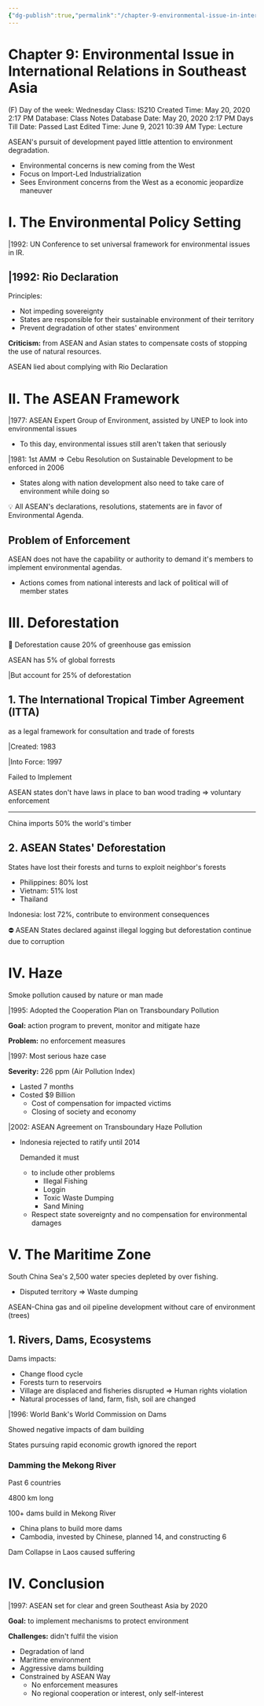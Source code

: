 ```yaml
---
{"dg-publish":true,"permalink":"/chapter-9-environmental-issue-in-international-relations-in-southeast-asia/"}
---
```


# Chapter 9: Environmental Issue in International Relations in Southeast Asia

(F) Day of the week: Wednesday
Class: IS210
Created Time: May 20, 2020 2:17 PM
Database: Class Notes Database
Date: May 20, 2020 2:17 PM
Days Till Date: Passed
Last Edited Time: June 9, 2021 10:39 AM
Type: Lecture

ASEAN's pursuit of development payed little attention to environment degradation.

- Environmental concerns is new coming from the West
- Focus on Import-Led Industrialization
- Sees Environment concerns from the West as a economic jeopardize maneuver

# I. The Environmental Policy Setting

|1992: UN Conference to set universal framework for environmental issues in IR.

## |1992: Rio Declaration

Principles:

- Not impeding sovereignty
- States are responsible for their sustainable environment of their territory
- Prevent degradation of other states' environment

**Criticism:** from ASEAN and Asian states to compensate costs of stopping the use of natural resources.

ASEAN lied about complying with Rio Declaration

# II. The ASEAN Framework

|1977: ASEAN Expert Group of Environment, assisted by UNEP to look into environmental issues

- To this day, environmental issues still aren't taken that seriously

|1981: 1st AMM ⇒ Cebu Resolution on Sustainable Development to be enforced in 2006

- States along with nation development also need to take care of environment while doing so


💡 All ASEAN's declarations, resolutions, statements are in favor of Environmental Agenda.



## Problem of Enforcement

ASEAN does not have the capability or authority to demand it's members to implement environmental agendas.

- Actions comes from national interests and lack of political will of member states

# III. Deforestation


🌲 Deforestation cause 20% of greenhouse gas emission



ASEAN has 5% of global forrests

|But account for 25% of deforestation

## 1. The International Tropical Timber Agreement (ITTA)

as a legal framework for consultation and trade of forests

|Created: 1983

|Into Force: 1997

Failed to Implement

ASEAN states don't have laws in place to ban wood trading ⇒ voluntary enforcement

---

China imports 50% the world's timber

## 2. ASEAN States' Deforestation

States have lost their forests and turns to exploit neighbor's forests

- Philippines: 80% lost
- Vietnam: 51% lost
- Thailand

Indonesia: lost 72%, contribute to environment consequences


⛔ ASEAN States declared against illegal logging but deforestation continue due to corruption



# IV. Haze

Smoke pollution caused by nature or man made

|1995: Adopted the Cooperation Plan on Transboundary Pollution

**Goal:** action program to prevent, monitor and mitigate haze

**Problem:** no enforcement measures

|1997: Most serious haze case

**Severity:** 226 ppm (Air Pollution Index)

- Lasted 7 months
- Costed $9 Billion
    - Cost of compensation for impacted victims
    - Closing of society and economy

|2002: ASEAN Agreement on Transboundary Haze Pollution

- Indonesia rejected to ratify until 2014
    
    Demanded it must 
    
    - to include other problems
        - Illegal Fishing
        - Loggin
        - Toxic Waste Dumping
        - Sand Mining
    - Respect state sovereignty and no compensation for environmental damages

# V. The Maritime Zone

South China Sea's 2,500 water species depleted by over fishing.

- Disputed territory ⇒ Waste dumping

ASEAN-China gas and oil pipeline development without care of environment (trees)

## 1. Rivers, Dams, Ecosystems

Dams impacts:

- Change flood cycle
- Forests turn to reservoirs
- Village are displaced and fisheries disrupted ⇒ Human rights violation
- Natural processes of land, farm, fish, soil are changed

|1996: World Bank's World Commission on Dams

Showed negative impacts of dam building

States pursuing rapid economic growth ignored the report

### Damming the Mekong River

Past 6 countries

4800 km long

100+ dams build in Mekong River

- China plans to build more dams
- Cambodia, invested by Chinese, planned 14, and constructing 6

Dam Collapse in Laos caused suffering

# IV. Conclusion

|1997: ASEAN set for clear and green Southeast Asia by 2020

**Goal:** to implement mechanisms to protect environment

**Challenges:** didn't fulfil the vision

- Degradation of land
- Maritime environment
- Aggressive dams building
- Constrained by ASEAN Way
    - No enforcement measures
    - No regional cooperation or interest, only self-interest